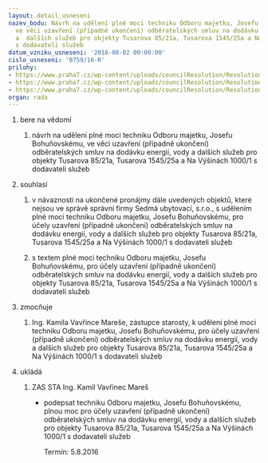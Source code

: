 ```yaml
---
layout: detail_usneseni
nazev_bodu: Návrh na udělení plné moci techniku Odboru majetku, Josefu Bohuňovskému,
  ve věci uzavření (případně ukončení) odběratelských smluv na dodávku energií, vody
  a  dalších služeb pro objekty Tusarova 85/21a, Tusarova 1545/25a a Na Výšinách 1000/1
  s dodavateli služeb
datum_vzniku_usneseni: '2016-08-02 00:00:00'
cislo_usneseni: '0759/16-R'
prilohy:
- https://www.praha7.cz/wp-content/uploads/councilResolution/Resolutions/28036/export/DZ_Bohunovsky_energie~87735.docx
- https://www.praha7.cz/wp-content/uploads/councilResolution/Resolutions/28036/export/02_Bohunovsky_energie~87734.doc
- https://www.praha7.cz/wp-content/uploads/councilResolution/Resolutions/28036/export/export~298155.pdf
organ: rada
---
```

<OL class=urzList_view id=urzList>
<LI class=urzClass1><SPAN name="1">bere na vědomí</SPAN>
<OL class=urzOlClass>
<LI class=urzClass2 style="TEXT-ALIGN: left"><SPAN>
<P>návrh na udělení plné moci techniku Odboru majetku, Josefu Bohuňovskému, ve věci uzavření (případně ukončení) odběratelských smluv na dodávku energií, vody a dalších služeb pro objekty Tusarova 85/21a, Tusarova 1545/25a a Na Výšinách 1000/1 s dodavateli služeb</P></SPAN></LI></OL></LI>
<LI class=urzClass1><SPAN name="26">souhlasí</SPAN>
<OL class=urzOlClass>
<LI class=urzClass2 style="TEXT-ALIGN: left"><SPAN>
<P>v návaznosti na ukončené pronájmy dále uvedených objektů, které nejsou ve správě správní firmy Sedmá ubytovací, s.r.o., s udělením plné moci techniku Odboru majetku, Josefu Bohuňovskému, pro účely uzavření (případně ukončení) odběratelských smluv na dodávku energií, vody a dalších služeb pro objekty Tusarova 85/21a, Tusarova 1545/25a a Na Výšinách 1000/1 s dodavateli služeb<BR></P></SPAN></LI>
<LI class=urzClass2 style="TEXT-ALIGN: left"><SPAN>
<P>s textem plné moci techniku Odboru majetku, Josefu Bohuňovskému, pro účely uzavření (případně ukončení) odběratelských smluv na dodávku energií, vody a dalších služeb pro objekty Tusarova 85/21a, Tusarova 1545/25a a Na Výšinách 1000/1 s dodavateli služeb</P></SPAN></LI></OL></LI>
<LI class=urzClass1><SPAN name="41">zmocňuje</SPAN>
<OL class=urzOlClass>
<LI class=urzClass2 style="TEXT-ALIGN: left"><SPAN>
<P>Ing. Kamila Vavřince Mareše, zástupce starosty, k udělení plné moci techniku Odboru majetku, Josefu Bohuňovskému, pro účely uzavření (případně ukončení) odběratelských smluv na dodávku energií, vody a dalších služeb pro objekty Tusarova 85/21a, Tusarova 1545/25a a Na Výšinách 1000/1 s dodavateli služeb</P></SPAN></LI></OL></LI>
<LI class=urzClass1 id=urzUkoly><SPAN name="1">ukládá</SPAN>
<OL class=urzOlClass>
<LI class=urzClass2><SPAN>
<P>ZAS STA Ing. Kamil Vavřinec Mareš</P></SPAN>
<UL class=urzUlClass>
<LI class=urzClass3><SPAN>
<P>podepsat techniku Odboru majetku, Josefu Bohuňovskému, plnou moc pro účely uzavření (případně ukončení) odběratelských smluv na dodávku energií, vody a dalších služeb pro objekty Tusarova 85/21a, Tusarova 1545/25a a Na Výšinách 1000/1 s dodavateli služeb</P></SPAN><SPAN class=urzUkolTermin>Termín:&nbsp;5.8.2016</SPAN></LI></UL></LI></OL></LI></OL>